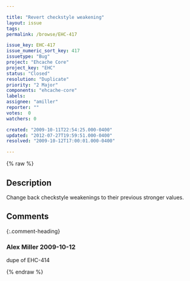 ```yaml
---

title: "Revert checkstyle weakening"
layout: issue
tags: 
permalink: /browse/EHC-417

issue_key: EHC-417
issue_numeric_sort_key: 417
issuetype: "Bug"
project: "Ehcache Core"
project_key: "EHC"
status: "Closed"
resolution: "Duplicate"
priority: "2 Major"
components: "ehcache-core"
labels: 
assignee: "amiller"
reporter: ""
votes:  0
watchers: 0

created: "2009-10-11T22:54:25.000-0400"
updated: "2012-07-27T19:59:51.000-0400"
resolved: "2009-10-12T17:00:01.000-0400"

---
```




{% raw %}



## Description

<div markdown="1" class="description">

Change back checkstyle weakenings to their previous stronger values.

<module name="ParameterNumber">
          <property name="max" value="12"/>
          <property name="tokens" value="CTOR\1DEF"/>
      </module>

<module name="ClassDataAbstractionCoupling">
          <property name="max" value="12"/>
      </module>
      <module name="ClassFanOutComplexity">
          <property name="max" value="36"/>
      </module>
      <module name="CyclomaticComplexity">
          <property name="severity" value="error"/>
          <property name="max" value="12"/>
      </module>

</div>

## Comments


{:.comment-heading}
### **Alex Miller** <span class="date">2009-10-12</span>

<div markdown="1" class="comment">

dupe of EHC-414

</div>



{% endraw %}
